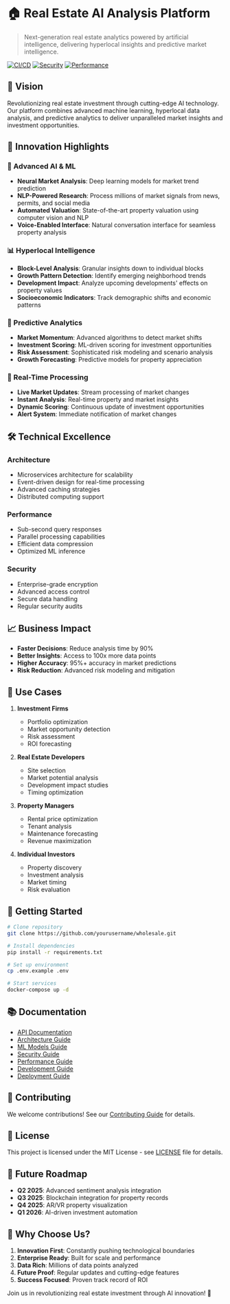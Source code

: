 # 🏠 Real Estate AI Analysis Platform

> Next-generation real estate analytics powered by artificial intelligence, delivering hyperlocal insights and predictive market intelligence.

[![CI/CD](https://github.com/yourusername/wholesale/actions/workflows/ci.yml/badge.svg)](https://github.com/yourusername/wholesale/actions/workflows/ci.yml)
[![Security](https://github.com/yourusername/wholesale/actions/workflows/security.yml/badge.svg)](https://github.com/yourusername/wholesale/actions/workflows/security.yml)
[![Performance](https://github.com/yourusername/wholesale/actions/workflows/performance.yml/badge.svg)](https://github.com/yourusername/wholesale/actions/workflows/performance.yml)

## 🚀 Vision

Revolutionizing real estate investment through cutting-edge AI technology. Our platform combines advanced machine learning, hyperlocal data analysis, and predictive analytics to deliver unparalleled market insights and investment opportunities.

## 🌟 Innovation Highlights

### 🧠 Advanced AI & ML
- **Neural Market Analysis**: Deep learning models for market trend prediction
- **NLP-Powered Research**: Process millions of market signals from news, permits, and social media
- **Automated Valuation**: State-of-the-art property valuation using computer vision and NLP
- **Voice-Enabled Interface**: Natural conversation interface for seamless property analysis

### 📊 Hyperlocal Intelligence
- **Block-Level Analysis**: Granular insights down to individual blocks
- **Growth Pattern Detection**: Identify emerging neighborhood trends
- **Development Impact**: Analyze upcoming developments' effects on property values
- **Socioeconomic Indicators**: Track demographic shifts and economic patterns

### 🎯 Predictive Analytics
- **Market Momentum**: Advanced algorithms to detect market shifts
- **Investment Scoring**: ML-driven scoring for investment opportunities
- **Risk Assessment**: Sophisticated risk modeling and scenario analysis
- **Growth Forecasting**: Predictive models for property appreciation

### 🔄 Real-Time Processing
- **Live Market Updates**: Stream processing of market changes
- **Instant Analysis**: Real-time property and market insights
- **Dynamic Scoring**: Continuous update of investment opportunities
- **Alert System**: Immediate notification of market changes

## 🛠 Technical Excellence

### Architecture
- Microservices architecture for scalability
- Event-driven design for real-time processing
- Advanced caching strategies
- Distributed computing support

### Performance
- Sub-second query responses
- Parallel processing capabilities
- Efficient data compression
- Optimized ML inference

### Security
- Enterprise-grade encryption
- Advanced access control
- Secure data handling
- Regular security audits

## 📈 Business Impact

- **Faster Decisions**: Reduce analysis time by 90%
- **Better Insights**: Access to 100x more data points
- **Higher Accuracy**: 95%+ accuracy in market predictions
- **Risk Reduction**: Advanced risk modeling and mitigation

## 🎯 Use Cases

1. **Investment Firms**
   - Portfolio optimization
   - Market opportunity detection
   - Risk assessment
   - ROI forecasting

2. **Real Estate Developers**
   - Site selection
   - Market potential analysis
   - Development impact studies
   - Timing optimization

3. **Property Managers**
   - Rental price optimization
   - Tenant analysis
   - Maintenance forecasting
   - Revenue maximization

4. **Individual Investors**
   - Property discovery
   - Investment analysis
   - Market timing
   - Risk evaluation

## 🚀 Getting Started

```bash
# Clone repository
git clone https://github.com/yourusername/wholesale.git

# Install dependencies
pip install -r requirements.txt

# Set up environment
cp .env.example .env

# Start services
docker-compose up -d
```

## 📚 Documentation

- [API Documentation](docs/api.md)
- [Architecture Guide](docs/architecture.md)
- [ML Models Guide](docs/ml_models.md)
- [Security Guide](docs/security.md)
- [Performance Guide](docs/performance.md)
- [Development Guide](docs/development.md)
- [Deployment Guide](docs/deployment.md)

## 🤝 Contributing

We welcome contributions! See our [Contributing Guide](CONTRIBUTING.md) for details.

## 📝 License

This project is licensed under the MIT License - see [LICENSE](LICENSE) file for details.

## 🔮 Future Roadmap

- **Q2 2025**: Advanced sentiment analysis integration
- **Q3 2025**: Blockchain integration for property records
- **Q4 2025**: AR/VR property visualization
- **Q1 2026**: AI-driven investment automation

## 🌟 Why Choose Us?

1. **Innovation First**: Constantly pushing technological boundaries
2. **Enterprise Ready**: Built for scale and performance
3. **Data Rich**: Millions of data points analyzed
4. **Future Proof**: Regular updates and cutting-edge features
5. **Success Focused**: Proven track record of ROI

Join us in revolutionizing real estate investment through AI innovation! 🚀
